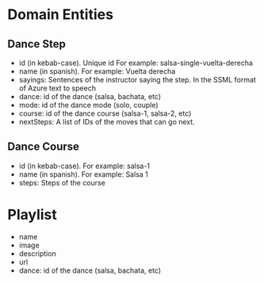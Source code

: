 # Domain Entities

## Dance Step

- id (in kebab-case). Unique id For example: salsa-single-vuelta-derecha
- name (in spanish). For example: Vuelta derecha
- sayings: Sentences of the instructor saying the step. In the SSML format of Azure text to speech
- dance: id of the dance (salsa, bachata, etc)
- mode: id of the dance mode (solo, couple)
- course: id of the dance course (salsa-1, salsa-2, etc)
- nextSteps: A list of IDs of the moves that can go next.

## Dance Course

- id (in kebab-case). For example: salsa-1
- name (in spanish). For example: Salsa 1
- steps: Steps of the course

# Playlist

- name
- image
- description
- url
- dance: id of the dance (salsa, bachata, etc)
